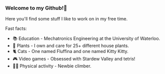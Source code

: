 ### Welcome to my Github!👋

Here you'll find some stuff I like to work on in my free time. 

Fast facts: 
- 📚 Education - Mechatronics Engineering at the University of Waterloo.
- 🌱 Plants - I own and care for 25+ different house plants.
- 🐈 Cats - One named Fluffina and one named Kitty Kitty.
- 🎮 Video games - Obsessed with Stardew Valley and tetris!
- 🧗‍♀️ Physical activity - Newbie climber.

<!--
**jane-le/jane-le** is a ✨ _special_ ✨ repository because its `README.md` (this file) appears on your GitHub profile.

Here are some ideas to get you started:

- 🔭 I’m currently working on ...
- 🌱 I’m currently learning ...
- 👯 I’m looking to collaborate on ...
- 🤔 I’m looking for help with ...
- 💬 Ask me about ...
- 📫 How to reach me: ...
- 😄 Pronouns: ...
- ⚡ Fun fact: ...
-->
